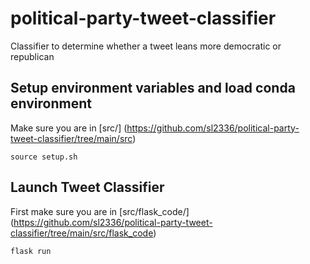 # political-party-tweet-classifier
Classifier to determine whether a tweet leans more democratic or republican

## Setup environment variables and load conda environment
Make sure you are in [src/] (https://github.com/sl2336/political-party-tweet-classifier/tree/main/src)
```console
source setup.sh
```

## Launch Tweet Classifier

First make sure you are in [src/flask_code/] (https://github.com/sl2336/political-party-tweet-classifier/tree/main/src/flask_code)
```console
flask run
```
